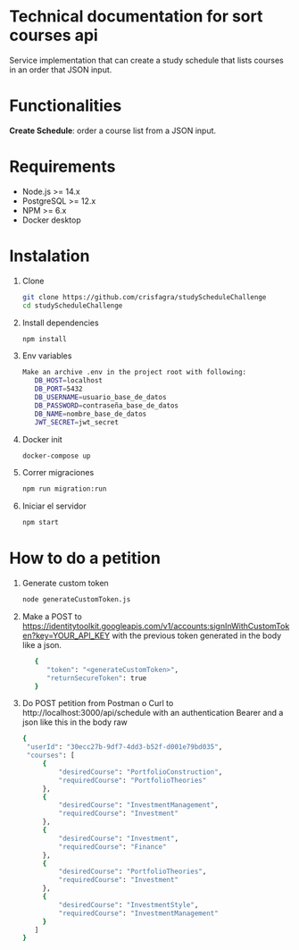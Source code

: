 # Technical documentation for sort courses api

Service implementation that can create a study schedule that lists courses in an order that JSON input.

# Functionalities

**Create Schedule**: order a course list from a JSON input.

# Requirements

- Node.js >= 14.x
- PostgreSQL >= 12.x
- NPM >= 6.x
- Docker desktop

# Instalation

1. Clone

   ```bash
   git clone https://github.com/crisfagra/studyScheduleChallenge
   cd studyScheduleChallenge

   ```

2. Install dependencies

   ```bash
   npm install

   ```
   
3. Env variables

   ```bash
   Make an archive .env in the project root with following:
      DB_HOST=localhost
      DB_PORT=5432
      DB_USERNAME=usuario_base_de_datos
      DB_PASSWORD=contraseña_base_de_datos
      DB_NAME=nombre_base_de_datos
      JWT_SECRET=jwt_secret

   ```
4. Docker init
   ```bash
   docker-compose up
   ```
5. Correr migraciones
   ```bash
   npm run migration:run
   ```
6. Iniciar el servidor
   ```bash
   npm start
   ```

# How to do a petition

1. Generate custom token
   ```bash
   node generateCustomToken.js
   ```
2. Make a POST to https://identitytoolkit.googleapis.com/v1/accounts:signInWithCustomToken?key=YOUR_API_KEY with the previous token generated in the body like a json.
   ```bash
      {
         "token": "<generateCustomToken>",
         "returnSecureToken": true
      }
   ```

3. Do POST petition from Postman o Curl to http://localhost:3000/api/schedule with an authentication Bearer       <tokenFromReturnedFromPreviousPetition> and a json like this in the body raw
   ```bash
   {
    "userId": "30ecc27b-9df7-4dd3-b52f-d001e79bd035",
    "courses": [
        {
            "desiredCourse": "PortfolioConstruction",
            "requiredCourse": "PortfolioTheories"
        },
        {
            "desiredCourse": "InvestmentManagement",
            "requiredCourse": "Investment"
        },
        {
            "desiredCourse": "Investment",
            "requiredCourse": "Finance"
        },
        {
            "desiredCourse": "PortfolioTheories",
            "requiredCourse": "Investment"
        },
        {
            "desiredCourse": "InvestmentStyle",
            "requiredCourse": "InvestmentManagement"
        }
      ]
   }
   ```
